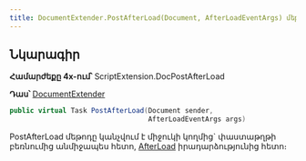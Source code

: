 ```yaml
---
title: DocumentExtender.PostAfterLoad(Document, AfterLoadEventArgs) մեթոդ
---
```


## Նկարագիր

**Համարժեքը 4x-ում՝** ScriptExtension.DocPostAfterLoad

**Դաս՝** [DocumentExtender](../document_extender.md)

```c#
public virtual Task PostAfterLoad(Document sender, 
                                  AfterLoadEventArgs args)
```

PostAfterLoad մեթոդը կանչվում է միջուկի կողմից` փաստաթղթի բեռնումից անմիջապես հետո, [AfterLoad](https://armsoft.github.io/as4x-docs/HTM/ProgrGuide/ScriptProcs/AfterLoad.html) իրադարձությունից հետո։

